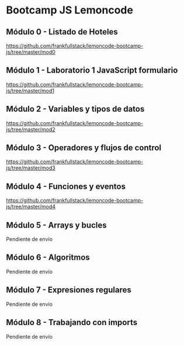 # Bootcamp JS Lemoncode

## Módulo 0 - Listado de Hoteles

https://github.com/frankfullstack/lemoncode-bootcamp-js/tree/master/mod0

## Módulo 1 - Laboratorio 1 JavaScript formulario

https://github.com/frankfullstack/lemoncode-bootcamp-js/tree/master/mod1

## Módulo 2 - Variables y tipos de datos

https://github.com/frankfullstack/lemoncode-bootcamp-js/tree/master/mod2

## Módulo 3 - Operadores y flujos de control

https://github.com/frankfullstack/lemoncode-bootcamp-js/tree/master/mod3

## Módulo 4 - Funciones y eventos

https://github.com/frankfullstack/lemoncode-bootcamp-js/tree/master/mod4

## Módulo 5 - Arrays y bucles

Pendiente de envío

## Módulo 6 - Algoritmos

Pendiente de envío

## Módulo 7 - Expresiones regulares

Pendiente de envío

## Módulo 8 - Trabajando con imports

Pendiente de envío
